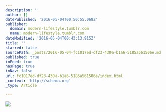 ```yaml
---
description: ''
author: []
datePublished: '2016-05-04T00:50:55.068Z'
publisher:
  domain: modern-lifestyle.tumblr.com
  name: modern-lifestyle.tumblr.com
dateModified: '2016-05-04T00:43:13.915Z'
title: ''
starred: false
sourcePath: _posts/2016-05-04-fc1017ed-df23-430a-b1a6-5185a561506e.md
published: true
inFeed: true
hasPage: true
inNav: false
url: fc1017ed-df23-430a-b1a6-5185a561506e/index.html
_context: 'http://schema.org'
_type: Article

---
```

![](http://67.media.tumblr.com/b5c428a5c59f03b9bcc2dbac28cf3c57/tumblr_nccqei6Amx1r4u4hbo1_500.jpg)